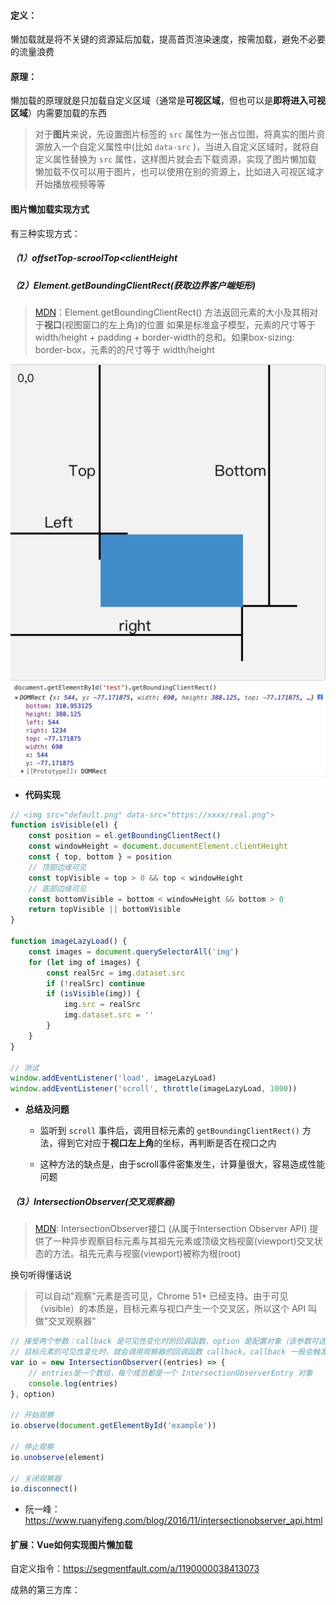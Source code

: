 #### 定义：
懒加载就是将不关键的资源延后加载，提高首页渲染速度，按需加载，避免不必要的流量浪费

#### 原理：
懒加载的原理就是只加载自定义区域（通常是**可视区域**，但也可以是**即将进入可视区域**）内需要加载的东西

> 对于**图片**来说，先设置图片标签的 `src` 属性为一张占位图，将真实的图片资源放入一个自定义属性中(比如 `data-src` )，当进入自定义区域时，就将自定义属性替换为 `src` 属性，这样图片就会去下载资源，实现了图片懒加载
懒加载不仅可以用于图片，也可以使用在别的资源上，比如进入可视区域才开始播放视频等等

#### 图片懒加载实现方式
有三种实现方式：
##### （1）offsetTop-scroolTop<clientHeight

##### （2）Element.getBoundingClientRect(获取边界客户端矩形)
> [MDN](https://developer.mozilla.org/zh-CN/docs/Web/API/Element/getBoundingClientRect)：Element.getBoundingClientRect() 方法返回元素的大小及其相对于**视口**(视图窗口的左上角)的位置
如果是标准盒子模型，元素的尺寸等于width/height + padding + border-width的总和。如果box-sizing: border-box，元素的的尺寸等于 width/height

![image.png](./imgs/getBoundingClientRect_01.jpg)
![image.png](./imgs/getBoundingClientRect_02.jpg)

- **代码实现**
```js
// <img src="default.png" data-src="https://xxxx/real.png">
function isVisible(el) {
    const position = el.getBoundingClientRect()
    const windowHeight = document.documentElement.clientHeight
    const { top, bottom } = position
    // 顶部边缘可见
    const topVisible = top > 0 && top < windowHeight
    // 底部边缘可见
    const bottomVisible = bottom < windowHeight && bottom > 0
    return topVisible || bottomVisible
}

function imageLazyLoad() {
    const images = document.querySelectorAll('img')
    for (let img of images) {
        const realSrc = img.dataset.src
        if (!realSrc) continue
        if (isVisible(img)) {
            img.src = realSrc
            img.dataset.src = ''
        }
    }
}

// 测试
window.addEventListener('load', imageLazyLoad)
window.addEventListener('scroll', throttle(imageLazyLoad, 1000))
```
- **总结及问题**
    - 监听到 `scroll` 事件后，调用目标元素的 `getBoundingClientRect()` 方法，得到它对应于**视口左上角**的坐标，再判断是否在视口之内

    - 这种方法的缺点是，由于scroll事件密集发生，计算量很大，容易造成性能问题

##### （3）IntersectionObserver(交叉观察器)
> [MDN](https://developer.mozilla.org/zh-CN/docs/Web/API/IntersectionObserver): IntersectionObserver接口 (从属于Intersection Observer API) 提供了一种异步观察目标元素与其祖先元素或顶级文档视窗(viewport)交叉状态的方法。祖先元素与视窗(viewport)被称为根(root)

换句听得懂话说
> 可以自动"观察"元素是否可见，Chrome 51+ 已经支持。由于可见（visible）的本质是，目标元素与视口产生一个交叉区，所以这个 API 叫做"交叉观察器"
```js
// 接受两个参数：callback 是可见性变化时的回调函数，option 是配置对象（该参数可选）
// 目标元素的可见性变化时，就会调用观察器的回调函数 callback。callback 一般会触发两次。一次是目标元素刚刚进入视口（开始可见），另一次是完全离开视口（开始不可见）
var io = new IntersectionObserver((entries) => {
    // entries是一个数组，每个成员都是一个 IntersectionObserverEntry 对象
    console.log(entries)
}, option)

// 开始观察
io.observe(document.getElementById('example'))

// 停止观察
io.unobserve(element)

// 关闭观察器
io.disconnect()
```

- 阮一峰：https://www.ruanyifeng.com/blog/2016/11/intersectionobserver_api.html

#### 扩展：Vue如何实现图片懒加载
自定义指令：https://segmentfault.com/a/1190000038413073

成熟的第三方库：
